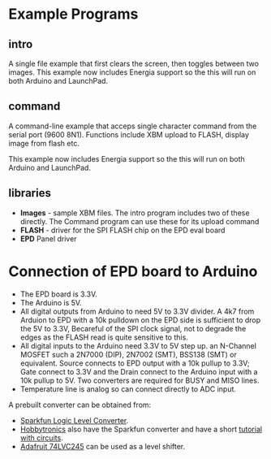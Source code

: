 # Example Programs

## intro

A single file example that first clears the screen, then toggles
between two images.  This example now includes Energia support
so the this will run on both Arduino and LaunchPad.

## command

A command-line example that acceps single character command from the
serial port (9600 8N1).  Functions include XBM upload to FLASH,
display image from flash etc.

This example now includes Energia support so the this will run on both
Arduino and LaunchPad.

## libraries

* **Images** - sample XBM files.
  The intro program includes two of these directly.
  The Command program can use these for its upload command
* **FLASH** - driver for the SPI FLASH chip on the EPD eval board
* **EPD** Panel driver

# Connection of EPD board to Arduino

* The EPD board is 3.3V.
* The Arduino is 5V.
* All digital outputs from Arduino to need 5V to 3.3V divider.  A 4k7
  from Arduion to EPD with a 10k pulldown on the EPD side is
  sufficient to drop the 5V to 3.3V, Becareful of the SPI clock
  signal, not to degrade the edges as the FLASH read is quite
  sensitive to this.
* All digital inputs to the Arduino need 3.3V to 5V step up.  an
  N-Channel MOSFET such a 2N7000 (DIP), 2N7002 (SMT), BSS138 (SMT) or
  equivalent. Source connects to EPD output with a 10k pullup to 3.3V;
  Gate connect to 3.3V and the Drain connect to the Arduino input with
  a 10k pullup to 5V.  Two converters are required for BUSY and MISO lines.
* Temperature line is analog so can connect directly to ADC input.

A prebuilt converter can be obtained from:

* [Sparkfun Logic Level Converter](https://www.sparkfun.com/products/8745).
* [Hobbytronics](http://www.hobbytronics.co.uk) also have the Sparkfun converter and have a short
  [tutorial with circuits](http://www.hobbytronics.co.uk/mosfet-voltage-level-converter).
* [Adafruit 74LVC245](http://www.adafruit.com/products/735) can be used as a level shifter.

